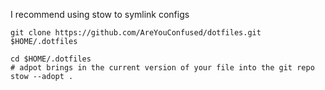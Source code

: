 I recommend using stow to symlink configs
```
git clone https://github.com/AreYouConfused/dotfiles.git $HOME/.dotfiles

cd $HOME/.dotfiles
# adpot brings in the current version of your file into the git repo
stow --adopt .
```


